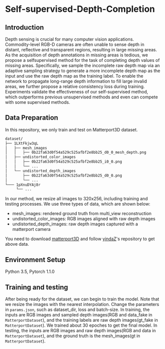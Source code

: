 # Self-supervised-Depth-Completion

## Introduction

Depth sensing is crucial for many computer vision applications. Commodity-level RGB-D cameras are often unable to sense depth in distant, reflective and transparent regions,
resulting in large missing areas. As the acquisition of depth annotations in missing areas is tedious, we propose a selfsupervised method for the task of completing depth values of missing areas. Specifically, we sample the incomplete raw depth map via an adaptive sampling strategy to generate a more incomplete depth map as the input and use the raw depth map as the training label. To enable the network to propagate long-range depth information to fill large invalid areas, we
further propose a relative consistency loss during training. Experiments validate the effectiveness of our self-supervised method, which outperforms previous unsupervised methods and even can compete with some supervised methods.

## Data Preparation
In this repository, we only train and test on Matterport3D dataset.
```bash
dataset/
├── 1LXtFkjw3qL
│   ├── mesh_images
│   │   ├── 0b22fa63d0f54a529c525afbf2e8bb25_d0_0_mesh_depth.png
│   ├── undistorted_color_images
│   │   ├── 0b22fa63d0f54a529c525afbf2e8bb25_i0_0.png
│   │   └── ...
│   └── undistorted_depth_images
│       ├── 0b22fa63d0f54a529c525afbf2e8bb25_d0_0.png
│       └── ...
└─── 1pXnuDYAj8r
     └── ...
```
In our method, we resize all images to 320x256, including training and testing processes. We use three types of data, which are shown below:
- mesh_images: rendered ground truth from multi_view reconstruction
- undistorted_color_images: RGB images aligned with raw depth images
- undistorted_depth_images: raw depth images captured with a matterport camera

You need to download  [matterport3D](https://github.com/niessner/Matterport) and follow [yindaZ](https://github.com/yindaz/DeepCompletionRelease)'s repository to get above data.

## Environment Setup
Python 3.5, Pytorch 1.1.0

## Training and testing
After being ready for the dataset, we can begin to train the model. Note that we resize the images with the nearest interpolation. 
Change the parameters in `params.json`, such as dataset_dir, loss and batch-size.
In training, the inputs are RGB images and sampled depth images(RGB and data_fake in `MatterportDataset`), and the training labels are raw depth images(gt_fake in `MatterportDataset`).
We trained about 30 epoches to get the final model.
In testing, the inputs are RGB images and raw depth images(RGB and data in `MatterportDataset`), and the ground truth is the mesh_images(gt in `MatterportDataset`).

